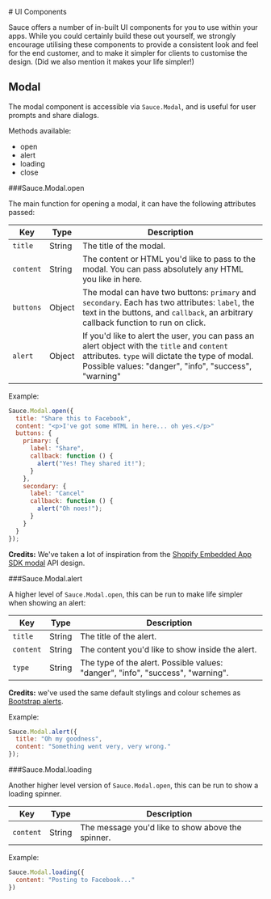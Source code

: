 # UI Components

Sauce offers a number of in-built UI components for you to use within your apps. While you could certainly build these out yourself, we strongly encourage utilising these components to provide a consistent look and feel for the end customer, and to make it simpler for clients to customise the design. (Did we also mention it makes your life simpler!)

## Modal

The modal component is accessible via `Sauce.Modal`, and is useful for user prompts and share dialogs. 

Methods available:

* open
* alert
* loading
* close


###Sauce.Modal.open

The main function for opening a modal, it can have the following attributes passed:

|    Key    |  Type  |                                                                                      Description                                                                                      |
| --------- | ------ | ------------------------------------------------------------------------------------------------------------------------------------------------------------------------------------- |
| `title`   | String | The title of the modal.                                                                                                                                                               |
| `content` | String | The content or HTML you'd like to pass to the modal. You can pass absolutely any HTML you like in here.                                                                               |
| `buttons` | Object | The modal can have two buttons: `primary` and `secondary`. Each has two attributes: `label`, the text in the buttons, and `callback`, an arbitrary callback function to run on click. |
| `alert`   | Object | If you'd like to alert the user, you can pass an alert object with the `title` and `content` attributes. `type` will dictate the type of modal. Possible values: "danger", "info", "success", "warning" |


Example:

```js
Sauce.Modal.open({
  title: "Share this to Facebook",
  content: "<p>I've got some HTML in here... oh yes.</p>"
  buttons: {
    primary: {
      label: "Share",
      callback: function () {
        alert("Yes! They shared it!");
      }
    },
    secondary: {
      label: "Cancel"
      callback: function () {
        alert("Oh noes!");
      }
    }
  }
});
```

__Credits:__ We've taken a lot of inspiration from the [Shopify Embedded App SDK modal](http://docs.shopify.com/embedded-app-sdk/methods#Modal-open) API design.


###Sauce.Modal.alert

A higher level of `Sauce.Modal.open`, this can be run to make life simpler when showing an alert:

|    Key    |  Type  |                      Description                      |
| --------- | ------ | ----------------------------------------------------- |
| `title`   | String | The title of the alert.                               |
| `content` | String | The content you'd like to show inside the alert. |
| `type`    | String | The type of the alert. Possible values: "danger", "info", "success", "warning". |

__Credits:__ we've used the same default stylings and colour schemes as [Bootstrap alerts](http://getbootstrap.com/components/#alerts).

Example:

```js
Sauce.Modal.alert({
  title: "Oh my goodness",
  content: "Something went very, very wrong."
});
```


###Sauce.Modal.loading

Another higher level version of `Sauce.Modal.open`, this can be run to show a loading spinner.

|    Key    |  Type  |                    Description                    |
| --------- | ------ | ------------------------------------------------- |
| `content` | String | The message you'd like to show above the spinner. |

Example:

```js
Sauce.Modal.loading({
  content: "Posting to Facebook..."
})
```
